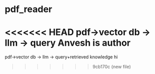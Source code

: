 # pdf_reader
<<<<<<< HEAD
pdf->vector db -> llm -> query
Anvesh is author
=======
pdf->vector db -> llm -> query+retrieved knowledge
hi
>>>>>>> 9cb170c (new file)
